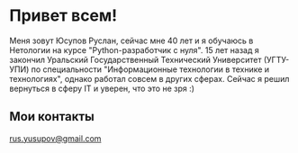 # Привет всем!

Меня зовут Юсупов Руслан, сейчас мне 40 лет и я обучаюсь в Нетологии на курсе "Python-разработчик с нуля".
15 лет назад я закончил Уральский Государственный Технический Университет (УГТУ-УПИ) по специальности "Информационные технологии в технике и технологиях", однако работал совсем в других сферах.
Сейчас я решил вернуться в сферу IT и уверен, что это не зря :)

## Мои контакты

rus.yusupov@gmail.com